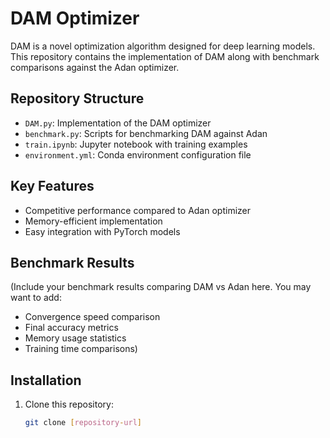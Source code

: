 # DAM Optimizer

DAM is a novel optimization algorithm designed for deep learning models. This repository contains the implementation of DAM along with benchmark comparisons against the Adan optimizer.

## Repository Structure

- `DAM.py`: Implementation of the DAM optimizer
- `benchmark.py`: Scripts for benchmarking DAM against Adan
- `train.ipynb`: Jupyter notebook with training examples
- `environment.yml`: Conda environment configuration file

## Key Features

- Competitive performance compared to Adan optimizer
- Memory-efficient implementation
- Easy integration with PyTorch models

## Benchmark Results

(Include your benchmark results comparing DAM vs Adan here. You may want to add:
- Convergence speed comparison
- Final accuracy metrics
- Memory usage statistics
- Training time comparisons)

## Installation

1. Clone this repository:
   ```bash
   git clone [repository-url]
